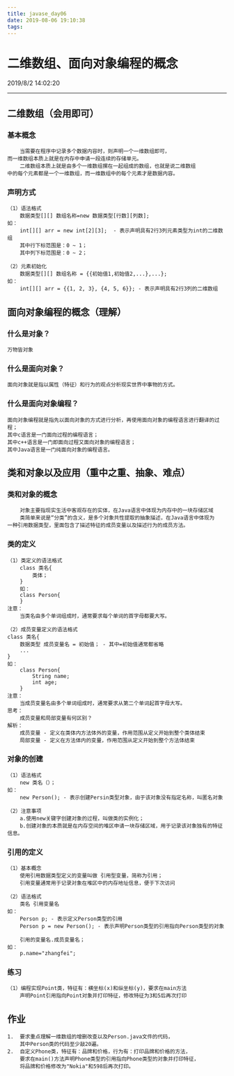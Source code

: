 ```yaml
---
title: javase_day06
date: 2019-08-06 19:10:38
tags:
---
```

# 二维数组、面向对象编程的概念

2019/8/2 14:02:20

-----

## 二维数组（会用即可）

### 基本概念
		当需要在程序中记录多个数据内容时，则声明一个一维数组即可，
	而一维数组本质上就是在内存中申请一段连续的存储单元。
		二维数组本质上就是由多个一维数组摞在一起组成的数组，也就是说二维数组
	中的每个元素都是一个一维数组，而一维数组中的每个元素才是数据内容。

### 声明方式
	（1）语法格式
		数据类型[][] 数组名称=new 数据类型[行数][列数];
	如：
		int[][] arr = new int[2][3];  - 表示声明具有2行3列元素类型为int的二维数组
		其中行下标范围是：0 ~ 1；
		其中列下标范围是：0 ~ 2；
		
	（2）元素初始化
		数据类型[][] 数组名称 = {{初始值1,初始值2,...},...};
	如：
		int[][] arr = {{1, 2, 3}, {4, 5, 6}}; - 表示声明具有2行3列的二维数组
		

## 面向对象编程的概念（理解）
	
### 什么是对象？
	万物皆对象
	
### 什么是面向对象？
	面向对象就是指以属性（特征）和行为的观点分析现实世界中事物的方式。
	
### 什么是面向对象编程？
	面向对象编程就是指先以面向对象的方式进行分析，再使用面向对象的编程语言进行翻译的过程；
	其中c语言是一门面向过程的编程语言；
	其中c++语言是一门即面向过程又面向对象的编程语言；
	其中Java语言是一门纯面向对象的编程语言。
	
	
## 类和对象以及应用（重中之重、抽象、难点）
	
### 类和对象的概念
		对象主要指现实生活中客观存在的实体，在Java语言中体现为内存中的一块存储区域
		类简单来说是“分类”的含义，是多个对象共性提取的抽象描述，在Java语言中体现为
	一种引用数据类型，里面包含了描述特征的成员变量以及描述行为的成员方法。
	
### 类的定义
	（1）类定义的语法格式
		class 类名{
			类体；
		}
		如：
		class Person{
		}
	注意：
		当类名由多个单词组成时，通常要求每个单词的首字母都要大写。
	
	（2）成员变量定义的语法格式
	class 类名{
		数据类型 成员变量名 = 初始值； - 其中=初始值通常都省略
		...
	}
	如：
		class Person{
			String name;
			int age;
		}
	注意：
		当成员变量名由多个单词组成时，通常要求从第二个单词起首字母大写。
	思考：
		成员变量和局部变量有何区别？
	解析：
		成员变量 - 定义在类体内方法体外的变量，作用范围从定义开始到整个类体结束
		局部变量 - 定义在方法体内的变量，作用范围从定义开始到整个方法体结束

### 对象的创建
	（1）语法格式
		new 类名（）；
	如：
		new Person(); - 表示创建Persin类型对象，由于该对象没有指定名称，叫匿名对象
		
	（2）注意事项
		a.使用new关键字创建对象的过程，叫做类的实例化；
		b.创建对象的本质就是在内存空间的堆区申请一块存储区域，用于记录该对象独有的特征信息。
		
### 引用的定义
	（1）基本概念
		使用引用数据类型定义的变量叫做 引用型变量，简称为引用；
		引用变量通常用于记录对象在堆区中的内存地址信息，便于下次访问
		
	（2）语法格式
		类名 引用变量名
	如：
		Person p; - 表示定义Person类型的引用
		Person p = new Person(); - 表示声明Person类型的引用指向Person类型的对象
		
		引用的变量名.成员变量名；
	如：
		p.name="zhangfei";

### 练习
	（1）编程实现Point类，特征有：横坐标(x)和纵坐标(y)，要求在main方法
		声明Point引用指向Point对象并打印特征，修改特征为3和5后再次打印
		
## 作业
	1.	要求重点理解一维数组的增删改查以及Person.java文件的代码，
		其中Person类的代码至少敲20遍。
	2.	自定义Phone类，特征有：品牌和价格，行为有：打印品牌和价格的方法，
		要求在main()方法声明Phone类型的引用指向Phone类型的对象并打印特征，
		将品牌和价格修改为"Nokia"和598后再次打印。